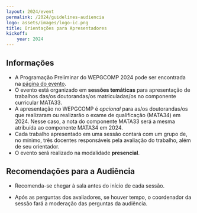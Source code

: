 ```yaml
---
layout: 2024/event
permalink: /2024/guidelines-audiencia
logo: assets/images/logo-ic.png
title: Orientações para Apresentadores
kickoff:
    year: 2024
---
```

 
## Informações 

- A Programação Preliminar do WEPGCOMP 2024 pode ser encontrada na [página do evento](/2024).
- O evento está organizado em **sessões temáticas** para apresentação de trabalhos das/os doutorandas/os matriculadas/os no componente curricular MATA33.
- A apresentação no WEPGCOMP é _opcional_ para as/os doutorandas/os que realizaram ou realizarão o exame de qualificação (MATA34) em 2024. Nesse caso, a nota do componente MATA33 será a mesma atribuída ao componente MATA34 em 2024.
- Cada trabalho apresentado em uma sessão contará com um grupo de, no mínimo, três docentes responsáveis pela avaliação do trabalho, além de seu orientador.
- O evento será realizado na modalidade **presencial**.
<!--
As apresentações serão transmitidas no [Canal do evento no YouTube](https://www.youtube.com/@ComputacaoUFBA) (a confirmar)..
-->

## Recomendações para a Audiência

- Recomenda-se chegar à sala antes do início de cada sessão.

- Após as perguntas dos avaliadores, se houver tempo, o coordenador da sessão fará a moderação das perguntas da audiência.
